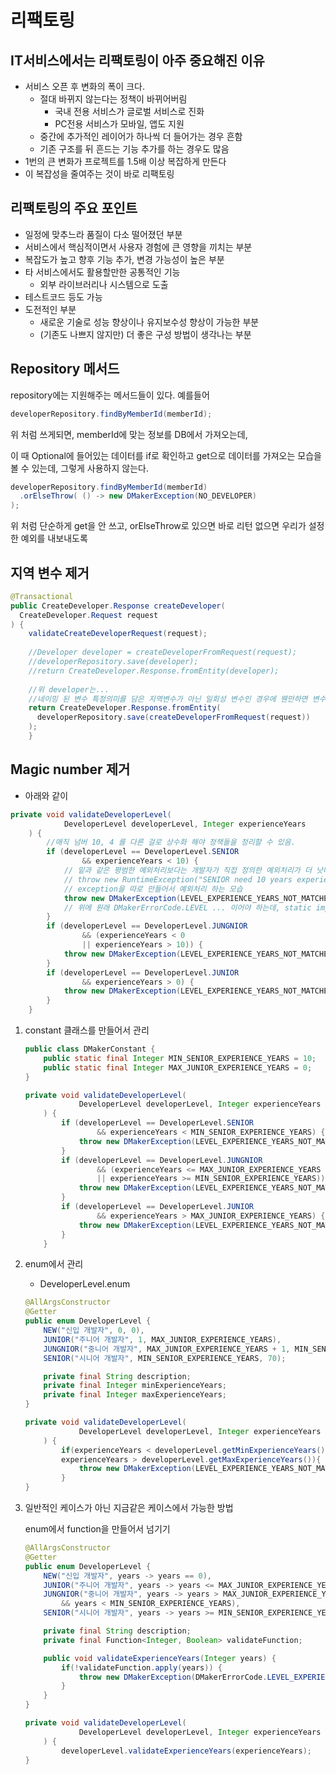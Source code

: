 # 리팩토링



## IT서비스에서는 리팩토링이 아주 중요해진 이유

* 서비스 오픈 후 변화의 폭이 크다.
  * 절대 바뀌지 않는다는 정책이 바뀌어버림
    * 국내 전용 서비스가 글로벌 서비스로 진화
    * PC전용 서비스가 모바일, 앱도 지원
  * 중간에 추가적인 레이어가 하나씩 더 들어가는 경우 흔함
  * 기존 구조를 뒤 흔드는 기능 추가를 하는 경우도 많음
* 1번의 큰 변화가 프로젝트를 1.5배 이상 복잡하게 만든다
* 이 복잡성을 줄여주는 것이 바로 리팩토링



## 리팩토링의 주요 포인트

* 일정에 맞추느라 품질이 다소 떨어졌던 부분
* 서비스에서 핵심적이면서 사용자 경험에 큰 영향을 끼치는 부분
* 복잡도가 높고 향후 기능 추가, 변경 가능성이 높은 부분
* 타 서비스에서도 활용할만한 공통적인 기능
  * 외부 라이브러리나 시스템으로 도출
* 테스트코드 등도 가능
* 도전적인 부분
  * 새로운 기술로 성능 향상이나 유지보수성 향상이 가능한 부분
  * (기존도 나쁘지 않지만) 더 좋은 구성 방법이 생각나는 부분



## Repository 메서드

repository에는 지원해주는 메서드들이 있다. 예를들어 

~~~java
developerRepository.findByMemberId(memberId);
~~~

위 처럼 쓰게되면, memberId에 맞는 정보를 DB에서 가져오는데, 

이 때 Optional에 들어있는 데이터를 if로 확인하고 get으로 데이터를 가져오는 모습을 볼 수 있는데, 그렇게 사용하지 않는다.

~~~java
developerRepository.findByMemberId(memberId)
  .orElseThrow( () -> new DMakerException(NO_DEVELOPER)
);
~~~

위 처럼 단순하게 get을 안 쓰고, orElseThrow로 있으면 바로 리턴 없으면 우리가 설정한 예외를 내보내도록







## 지역 변수 제거

```java
@Transactional
public CreateDeveloper.Response createDeveloper(
  CreateDeveloper.Request request
) {
    validateCreateDeveloperRequest(request);
    
  	//Developer developer = createDeveloperFromRequest(request);
    //developerRepository.save(developer);
    //return CreateDeveloper.Response.fromEntity(developer);
    
  	//위 developer는...
    //네이밍 된 변수 특정의미를 담은 지역변수가 아닌 일회성 변수인 경우에 웬만하면 변수로 만들지 말자.
    return CreateDeveloper.Response.fromEntity(
      developerRepository.save(createDeveloperFromRequest(request))
    );
    }
```



## Magic number 제거

* 아래와 같이 

~~~java
private void validateDeveloperLevel(
            DeveloperLevel developerLevel, Integer experienceYears
    ) {
        //매직 넘버 10, 4 를 다른 걸로 상수화 해야 정책들을 정리할 수 있음.
        if (developerLevel == DeveloperLevel.SENIOR
                && experienceYears < 10) {
            // 밑과 같은 평범한 예외처리보다는 개발자가 직접 정의한 예외처리가 더 낫다.
            // throw new RuntimeException("SENIOR need 10 years experience.");
            // exception을 따로 만들어서 예외처리 하는 모습
            throw new DMakerException(LEVEL_EXPERIENCE_YEARS_NOT_MATCHED);
            // 위에 원래 DMakerErrorCode.LEVEL ... 이어야 하는데, static import 사용하면 간단하게...
        }
        if (developerLevel == DeveloperLevel.JUNGNIOR
                && (experienceYears < 0
                || experienceYears > 10)) {
            throw new DMakerException(LEVEL_EXPERIENCE_YEARS_NOT_MATCHED);
        }
        if (developerLevel == DeveloperLevel.JUNIOR
                && experienceYears > 0) {
            throw new DMakerException(LEVEL_EXPERIENCE_YEARS_NOT_MATCHED);
        }
    }
~~~



1. constant 클래스를 만들어서 관리

   ~~~java
   public class DMakerConstant {
       public static final Integer MIN_SENIOR_EXPERIENCE_YEARS = 10;
       public static final Integer MAX_JUNIOR_EXPERIENCE_YEARS = 0;
   }
   ~~~

   


   ~~~java
   private void validateDeveloperLevel(
               DeveloperLevel developerLevel, Integer experienceYears
       ) { 
           if (developerLevel == DeveloperLevel.SENIOR
                   && experienceYears < MIN_SENIOR_EXPERIENCE_YEARS) {
               throw new DMakerException(LEVEL_EXPERIENCE_YEARS_NOT_MATCHED);
           }
           if (developerLevel == DeveloperLevel.JUNGNIOR
                   && (experienceYears <= MAX_JUNIOR_EXPERIENCE_YEARS
                   || experienceYears >= MIN_SENIOR_EXPERIENCE_YEARS)) {
               throw new DMakerException(LEVEL_EXPERIENCE_YEARS_NOT_MATCHED);
           }
           if (developerLevel == DeveloperLevel.JUNIOR
                   && experienceYears > MAX_JUNIOR_EXPERIENCE_YEARS) {
               throw new DMakerException(LEVEL_EXPERIENCE_YEARS_NOT_MATCHED);
           }
       }
   ~~~

   

2. enum에서 관리

   * DeveloperLevel.enum

   ~~~java
   @AllArgsConstructor
   @Getter
   public enum DeveloperLevel {
       NEW("신입 개발자", 0, 0),
       JUNIOR("주니어 개발자", 1, MAX_JUNIOR_EXPERIENCE_YEARS),
       JUNGNIOR("중니어 개발자", MAX_JUNIOR_EXPERIENCE_YEARS + 1, MIN_SENIOR_EXPERIENCE_YEARS - 1),
       SENIOR("시니어 개발자", MIN_SENIOR_EXPERIENCE_YEARS, 70);
   
       private final String description;
       private final Integer minExperienceYears;
       private final Integer maxExperienceYears;
   }
   ~~~

   


   ~~~java
   private void validateDeveloperLevel(
               DeveloperLevel developerLevel, Integer experienceYears
       ) {
           if(experienceYears < developerLevel.getMinExperienceYears() ||
           experienceYears > developerLevel.getMaxExperienceYears()){
               throw new DMakerException(LEVEL_EXPERIENCE_YEARS_NOT_MATCHED);
           }
   }
   ~~~

   

3. 일반적인 케이스가 아닌 지금같은 케이스에서 가능한 방법

   enum에서 function을 만들어서 넘기기

   ~~~java
   @AllArgsConstructor
   @Getter
   public enum DeveloperLevel {
       NEW("신입 개발자", years -> years == 0),
       JUNIOR("주니어 개발자", years -> years <= MAX_JUNIOR_EXPERIENCE_YEARS),
       JUNGNIOR("중니어 개발자", years -> years > MAX_JUNIOR_EXPERIENCE_YEARS
           && years < MIN_SENIOR_EXPERIENCE_YEARS),
       SENIOR("시니어 개발자", years -> years >= MIN_SENIOR_EXPERIENCE_YEARS);
   
       private final String description;
       private final Function<Integer, Boolean> validateFunction;
   
       public void validateExperienceYears(Integer years) {
           if(!validateFunction.apply(years)) {
               throw new DMakerException(DMakerErrorCode.LEVEL_EXPERIENCE_YEARS_NOT_MATCHED);
           }
       }
   }
   ~~~

   


   ~~~java
   private void validateDeveloperLevel(
               DeveloperLevel developerLevel, Integer experienceYears
       ) {
           developerLevel.validateExperienceYears(experienceYears);
   }
   ~~~

   

